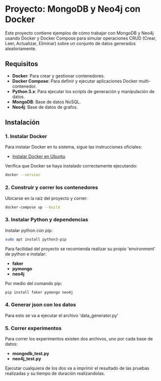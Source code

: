 # Proyecto: MongoDB y Neo4j con Docker

Este proyecto contiene ejemplos de cómo trabajar con MongoDB y Neo4j usando Docker y Docker Compose para simular operaciones CRUD (Crear, Leer, Actualizar, Eliminar) sobre un conjunto de datos generados aleatoriamente.

## Requisitos

- **Docker**: Para crear y gestionar contenedores.
- **Docker Compose**: Para definir y ejecutar aplicaciones Docker multi-contenedor.
- **Python 3.x**: Para ejecutar los scripts de generación y manipulación de datos.
- **MongoDB**: Base de datos NoSQL.
- **Neo4j**: Base de datos de grafos.

## Instalación

### 1. Instalar Docker

Para instalar Docker en tu sistema, sigue las instrucciones oficiales:

- [Instalar Docker en Ubuntu](https://docs.docker.com/engine/install/ubuntu/)

Verifica que Docker se haya instalado correctamente ejecutando:

```bash
docker --version
```

### 2. Construir y correr los contenedores

Ubicarse en la raíz del proyecto y correr:

```bash
docker-compose up --build
```

### 3. Instalar Python y dependencias

Instalar python con pip:

```bash
sudo apt install python3-pip

```

Para facilidad del proyecto se recomienda realizar su propio 'environment' de python e instalar:

- **faker**
- **pymongo**
- **neo4j**

Por medio del comando pip:

```bash
pip install faker pymongo neo4j

```

### 4. Generar json con los datos

Para esto se va a ejecutar el archivo 'data_generator.py'

### 5. Correr experimentos

Para correr los experimentos existen dos archivos, uno por cada base de datos:

- **mongodb_test.py**
- **neo4j_test.py**

Ejecutar cualquiera de los dos va a imprimir el resultado de las pruebas realizadas y su tiempo de duración realizandolas.
